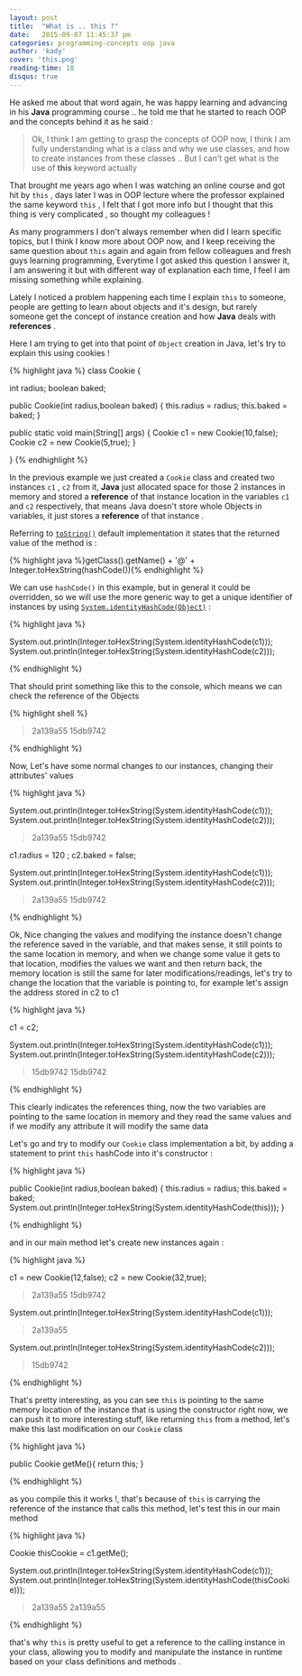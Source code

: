 ```yaml
---
layout: post
title:  "What is .. this ?"
date:   2015-09-07 11:45:37 pm
categories: programming-concepts oop java
author: 'kady'
cover: 'this.png'
reading-time: 10
disqus: true
---
```


He asked me about that word again, he was happy learning and advancing in his **Java** programming course .. he told me that
he started to reach OOP and the concepts behind it as he said :

> Ok, I think I am getting to grasp the concepts of OOP now,
> I think I am fully understanding what is a class and why we use classes,
> and how to create instances from these classes .. But I can't get what is the use of **this** keyword actually

That brought me years ago when I was watching an online course and got hit by `this` , days later I was in OOP lecture
where the professor explained the same keyword `this` , I felt that I got more info but I thought that this thing is very complicated
, so thought my colleagues !

As many programmers I don't always remember when did I learn specific topics, but I think I know more about OOP now, and I keep receiving the
same question about `this` again and again from fellow colleagues and fresh guys learning programming, Everytime I got asked this question I answer it, I am answering it but with different way of explanation each time, I feel I am missing something while explaining.

Lately I noticed a problem happening each time I explain `this` to someone, people are getting to learn about objects
and it's design, but rarely someone get the concept of instance creation and how **Java** deals with **references** .

Here I am trying to get into that point of `Object` creation in Java, let's try to explain this using cookies !

{% highlight java %}
class Cookie {

  int radius;
  boolean baked;

  public Cookie(int radius,boolean baked) {
    this.radius = radius;
    this.baked = baked;
  }

  public static void main(String[] args) {
    Cookie c1 = new Cookie(10,false);
    Cookie c2 = new Cookie(5,true);
  }

}
{% endhighlight %}

In the previous example we just created a `Cookie` class and created two instances `c1` , `c2` from it, **Java** just allocated space for those 2 instances in memory and stored a **reference** of that instance location in the variables `c1` and `c2` respectively, that means Java doesn't store whole Objects in variables, it just stores a **reference** of that instance .

Referring to [`toString()`][toString] default implementation it states that the returned value of the method is :

{% highlight java %}getClass().getName() + '@' + Integer.toHexString(hashCode()){% endhighlight %}

We can use `hashCode()` in this example, but in general it could be overridden, so we will use the more generic way to get a unique identifier of instances by using [`System.identityHashCode(Object)`][identityHashCode] :


{% highlight java %}

System.out.println(Integer.toHexString(System.identityHashCode(c1)));
System.out.println(Integer.toHexString(System.identityHashCode(c2)));

{% endhighlight %}

That should print something like this to the console, which means we can check the reference of the Objects

{% highlight shell %}
> 2a139a55
> 15db9742

{% endhighlight %}

Now, Let's have some normal changes to our instances, changing their attributes' values

{% highlight java %}

System.out.println(Integer.toHexString(System.identityHashCode(c1)));
System.out.println(Integer.toHexString(System.identityHashCode(c2)));

> 2a139a55
> 15db9742

c1.radius = 120 ;
c2.baked = false;

System.out.println(Integer.toHexString(System.identityHashCode(c1)));
System.out.println(Integer.toHexString(System.identityHashCode(c2)));

> 2a139a55
> 15db9742


{% endhighlight %}

Ok, Nice changing the values and modifying the instance doesn't change the reference saved in the variable, and that makes sense, it still points to the same location in memory, and when we change some value it gets to that location, modifies the values we want and then return back, the memory location is still the same for later modifications/readings, let's try to change the location that the variable is pointing to, for example let's assign the address stored in c2 to c1

{% highlight java %}

c1 = c2;

System.out.println(Integer.toHexString(System.identityHashCode(c1)));
System.out.println(Integer.toHexString(System.identityHashCode(c2)));

> 15db9742
> 15db9742


{% endhighlight %}

This clearly indicates the references thing, now the two variables are pointing to the same location in memory and they read the same values and if we modify any attribute it will modify the same data

Let's go and try to modify our `Cookie` class implementation a bit, by adding a statement to print `this` hashCode into it's constructor :

{% highlight java %}

public Cookie(int radius,boolean baked) {
  this.radius = radius;
  this.baked = baked;
  System.out.println(Integer.toHexString(System.identityHashCode(this)));
}

{% endhighlight %}

and in our main method let's create new instances again :

{% highlight java %}

c1 = new Cookie(12,false);
c2 = new Cookie(32,true);

> 2a139a55
> 15db9742

System.out.println(Integer.toHexString(System.identityHashCode(c1)));

> 2a139a55

System.out.println(Integer.toHexString(System.identityHashCode(c2)));

> 15db9742

{% endhighlight %}

That's pretty interesting, as you can see `this` is pointing to the same memory location of the instance that is using the constructor right now, we can push it to more interesting stuff, like returning `this` from a method, let's make this last modification on our `Cookie` class

{% highlight java %}

public Cookie getMe(){
  return this;
}

{% endhighlight %}

as you compile this it works !, that's because of `this` is carrying the reference of the instance that calls this method, let's test this in our main method

{% highlight java %}

Cookie thisCookie = c1.getMe();

System.out.println(Integer.toHexString(System.identityHashCode(c1)));
System.out.println(Integer.toHexString(System.identityHashCode(thisCookie)));

> 2a139a55
> 2a139a55

{% endhighlight %}

that's why `this` is pretty useful to get a reference to the calling instance in your class, allowing you to modify and manipulate the instance in runtime based on your class definitions and methods .

[1]:http://www.programcreek.com/2011/11/what-do-java-objects-look-like-in-memory/

[toString]:http://docs.oracle.com/javase/7/docs/api/java/lang/Object.html#toString()

[identityHashCode]:http://docs.oracle.com/javase/7/docs/api/java/lang/System.html#identityHashCode(java.lang.Object)
